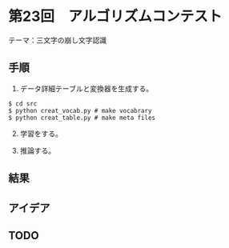 # 第23回　アルゴリズムコンテスト
テーマ：三文字の崩し文字認識

## 手順
1. データ詳細テーブルと変換器を生成する。
```
$ cd src
$ python creat_vocab.py # make vocabrary
$ python creat_table.py # make meta files
```
2. 学習をする。

3. 推論する。




## 結果

## アイデア

## TODO





